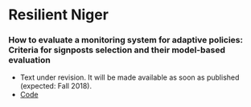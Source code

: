 # Resilient Niger
### How to evaluate a monitoring system for adaptive policies: Criteria for signposts selection and their model-based evaluation
* Text under revision. It will be made available as soon as published (expected: Fall 2018). 
* [Code](https://github.com/luciofaso/Monitoring_DAP/blob/master/1_Niger/Monitoring_Niger.ipynb)